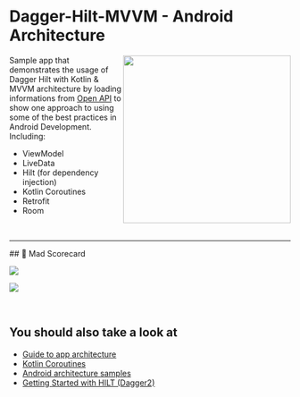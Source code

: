 # Dagger-Hilt-MVVM - Android Architecture


<img align="right" src="https://github.com/gabriel-TheCode/Dagger-Hilt-MVVM/blob/master/assets/capture.PNG" width="300">

Sample app that demonstrates the usage of Dagger Hilt with Kotlin & MVVM architecture by loading informations from [Open API](https://open-api.xyz) to show one approach to using some of the best practices in Android Development.<br/> 
Including:  
 * ViewModel
 * LiveData
 * Hilt (for dependency injection)
 * Kotlin Coroutines
 * Retrofit
 * Room

<br>

<hr>
 ## 🚀 Mad Scorecard

<img src="https://github.com/gabriel-TheCode/Dagger-Hilt-MVVM/blob/master/mad_scorecard/summary.png"></img>

<img src="https://github.com/gabriel-TheCode/Dagger-Hilt-MVVM/blob/master/mad_scorecard/kotlin.png"></img>

<br>
 
 ## You should also take a look at
 * [Guide to app architecture](https://developer.android.com/jetpack/guide)
 * [Kotlin Coroutines](https://developer.android.com/kotlin/coroutines)
 * [Android architecture samples](https://github.com/android/architecture-samples)
 * [Getting Started with HILT (Dagger2)](https://www.youtube.com/watch?v=zTpM2olXCok&t=350s)
